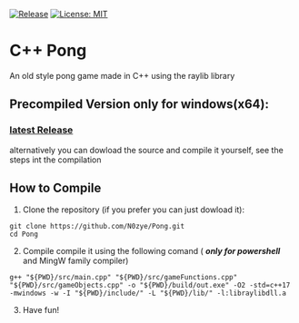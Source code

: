 [![Release](https://img.shields.io/github/v/release/N0zye/Pong)](https://github.com/N0zye/Pong/releases/latest)
[![License: MIT](https://img.shields.io/badge/License-MIT-yellow.svg)](LICENSE.txt)

# C++ Pong

An old style pong game made in C++ using the raylib library

## Precompiled Version only for windows(x64): 
### [latest Release](https://github.com/N0zye/Pong/releases/latest)
alternatively you can dowload the source and compile it yourself, see the steps int the compilation

## How to Compile

1. Clone the repository (if you prefer you can just dowload it):
```pws
git clone https://github.com/N0zye/Pong.git
cd Pong
```
2. Compile
compile it using the following comand ( **_only for powershell_** and MingW family compiler) <br>
```pws
g++ "${PWD}/src/main.cpp" "${PWD}/src/gameFunctions.cpp" "${PWD}/src/gameObjects.cpp" -o "${PWD}/build/out.exe" -O2 -std=c++17 -mwindows -w -I "${PWD}/include/" -L "${PWD}/lib/" -l:libraylibdll.a
```
3. Have fun!
